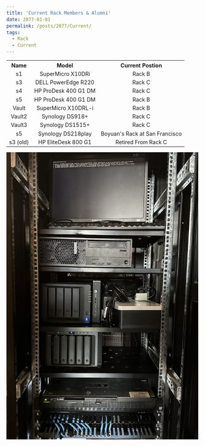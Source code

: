 ```yaml
---
title: 'Current Rack Members & Alumni'
date: 2077-01-01
permalink: /posts/2077/Current/
tags:
  - Rack
  - Current
---
```

<style>
  table, th, td {
  border: 0px;
  text-align: center;
}
</style>
<table>

<tr>
  <th>Name</th>
  <th>Model</th>
  <th>Current Postion</th>
</tr>
<tr>
  <td>s1</td>
  <td>SuperMicro X10DRi</td>
  <td>Rack B</td>
</tr>
<tr>
  <td>s3</td>
  <td>DELL PowerEdge R220</td>
  <td>Rack C</td>
</tr>
<tr>
  <td>s4</td>
  <td>HP ProDesk 400 G1 DM</td>
  <td>Rack C</td>
</tr>
<tr>
  <td>s5</td>
  <td>HP ProDesk 400 G1 DM</td>
  <td>Rack B</td>
</tr>
<tr>
  <td>Vault</td>
  <td>SuperMicro X10DRL-i</td>
  <td>Rack B</td>
</tr>
<tr>
  <td>Vault2</td>
  <td>Synology DS918+</td>
  <td>Rack C</td>
</tr>
<tr>
  <td>Vault3</td>
  <td>Synology DS1515+</td>
  <td>Rack C</td>
</tr>
<tr>
  <td>s5</td>
  <td>Synology DS218play</td>
  <td>Boyuan's Rack at San Francisco</td>
</tr>
<tr>
  <td>s3 (old)</td>
  <td>HP EliteDesk 800 G1</td>
  <td>Retired From Rack C</td>
</tr>
</table>


<img src='/images/blogs/Current.jpg' width="500px">
